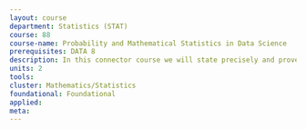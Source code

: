 ```yaml
---
layout: course 
department: Statistics (STAT)
course: 88
course-name: Probability and Mathematical Statistics in Data Science
prerequisites: DATA 8
description: In this connector course we will state precisely and prove results discovered in DS8 through working with data. Topics include - total variation distance between discrete distributions; the mean, standard deviation, and tail bounds; correlation, and the derivation of the regression equation; probabilities, random variables, and the Central Limit Theorem; probabilistic models; symmetries in random permutations; prior and posterior distributions, and Bayes rule.
units: 2
tools: 
cluster: Mathematics/Statistics
foundational: Foundational
applied: 
meta: 
---
```

